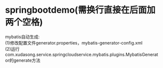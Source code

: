 # springbootdemo(需换行直接在后面加两个空格)
mybatis自动生成:  
 (1)修改配置文件generator.properties，mybatis-generator-config.xml  
 (2)运行com.xudasong.service.springcloudservice.mybatis.plugins.MybatisGenerator的generate方法  
 

